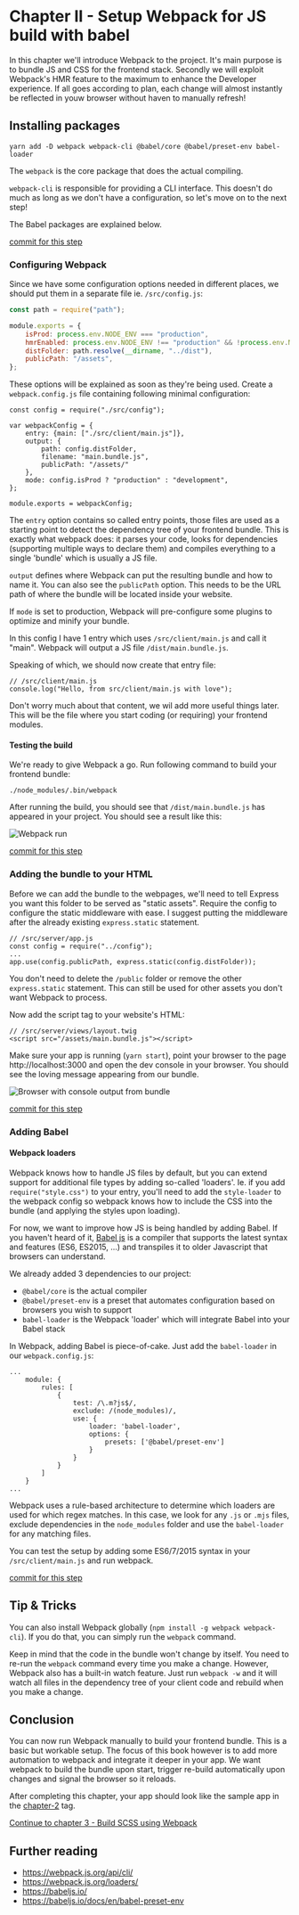 # Chapter II - Setup Webpack for JS build with babel

In this chapter we'll introduce Webpack to the project. It's main purpose is to bundle JS and CSS for the
frontend stack. Secondly we will exploit Webpack's HMR feature to the maximum to enhance the Developer experience. If
all goes according to plan, each change will almost instantly be reflected in youw browser without haven to manually
refresh!

## Installing packages

```
yarn add -D webpack webpack-cli @babel/core @babel/preset-env babel-loader
```

The `webpack` is the core package that does the actual compiling.
 
`webpack-cli` is responsible for providing a CLI
interface. This doesn't do much as long as we don't have a configuration, so let's move on to the next step!

The Babel packages are explained below.

[commit for this step](https://github.com/webberig/webpack-express-ultimate-guide-sample/commit/1f7e57dc9ca728e09c2bed70703829077137efb5)

### Configuring Webpack

Since we have some configuration options needed in different places, we should put them in a separate file ie.
`/src/config.js`:

```javascript
const path = require("path");

module.exports = {
    isProd: process.env.NODE_ENV === "production",
    hmrEnabled: process.env.NODE_ENV !== "production" && !process.env.NO_HMR,
    distFolder: path.resolve(__dirname, "../dist"),
    publicPath: "/assets",
};
```
These options will be explained as soon as they're being used. Create a `webpack.config.js` file containing following
 minimal configuration:

```
const config = require("./src/config");

var webpackConfig = {
    entry: {main: ["./src/client/main.js"]},
    output: {
        path: config.distFolder,
        filename: "main.bundle.js",
        publicPath: "/assets/"
    },
    mode: config.isProd ? "production" : "development",
};

module.exports = webpackConfig;
```

The `entry` option contains so called entry points, those files are used as a starting point to detect the dependency
 tree of your frontend bundle. This is exactly what webpack does: it parses your code, looks for dependencies
  (supporting multiple ways to declare them) and compiles everything to a single 'bundle' which is usually a JS file.

`output` defines where Webpack can put the resulting bundle and how to name it. You can also see the `publicPath`
 option. This needs to be the URL path of where the bundle will be located inside your website. 

If `mode` is set to production, Webpack will pre-configure some plugins to optimize and minify your bundle.

In this config I have 1 entry which uses `/src/client/main.js` and call it "main". Webpack will output a JS file
 `/dist/main.bundle.js`.

Speaking of which, we should now create that entry file:
```
// /src/client/main.js
console.log("Hello, from src/client/main.js with love");
```

Don't worry much about that content, we wil add more useful things later. This will be the file where you start coding
(or requiring) your frontend modules.

#### Testing the build

We're ready to give Webpack a go. Run following command to build your frontend bundle:

```
./node_modules/.bin/webpack
```

After running the build, you should see that `/dist/main.bundle.js` has appeared in your project. You should see
 a result like this:

![Webpack run](/chapter-2/webpack-first-run.png)

[commit for this step](https://github.com/webberig/webpack-express-ultimate-guide-sample/commit/2bdfd4c1c5cc6861b5ebe1213b2190cf612f2cd8)

### Adding the bundle to your HTML

Before we can add the bundle to the webpages, we'll need to tell Express you want this folder to be served as
 "static assets". Require the config to configure the static middleware with ease. I suggest putting the middleware 
 after the already existing `express.static` statement.

```
// /src/server/app.js
const config = require("../config");
... 
app.use(config.publicPath, express.static(config.distFolder));
```

You don't need to delete the `/public` folder or remove the other `express.static` statement. This can still be used for
 other assets you don't want Webpack to process.
 
Now add the script tag to your website's HTML:

```
// /src/server/views/layout.twig
<script src="/assets/main.bundle.js"></script>
```

Make sure your app is running (`yarn start`), point your browser to the page http://localhost:3000 and open the dev
console in your browser. You should see the loving message appearing from our bundle.

![Browser with console output from bundle](/chapter-2/browser-with-bundle.png)

[commit for this step](https://github.com/webberig/webpack-express-ultimate-guide-sample/commit/31a755532c2f72102be6bc309633a5c8dcddd174)

### Adding Babel

#### Webpack loaders
Webpack knows how to handle JS files by default, but you can extend support for additional file types by adding
so-called 'loaders'. Ie. if you add `require("style.css")` to your entry, you'll need to add the `style-loader` to
the webpack config so webpack knows how to include the CSS into the bundle (and applying the styles upon loading).

For now, we want to improve how JS is being handled by adding Babel. If you haven't heard of it,
[Babel js](https://babeljs.io/) is a compiler that supports the latest syntax and features (ES6, ES2015, ...) and
 transpiles it to older Javascript that browsers can understand.

We already added 3 dependencies to our project:

- `@babel/core` is the actual compiler
- `@babel/preset-env` is a preset that automates configuration based on browsers you wish to support
- `babel-loader` is the Webpack 'loader' which will integrate Babel into your Babel stack

In Webpack, adding Babel is piece-of-cake. Just add the `babel-loader` in our `webpack.config.js`:
```
...
    module: {
        rules: [
            {
                test: /\.m?js$/,
                exclude: /(node_modules)/,
                use: {
                    loader: 'babel-loader',
                    options: {
                        presets: ['@babel/preset-env']
                    }
                }
            }
        ]
    }
...
```

Webpack uses a rule-based architecture to determine which loaders are used for which regex matches. In this case, we
look for any `.js` or `.mjs` files, exclude dependencies in the `node_modules` folder and use the `babel-loader` for any
matching files.

You can test the setup by adding some ES6/7/2015 syntax in your `/src/client/main.js` and run webpack.

[commit for this step](https://github.com/webberig/webpack-express-ultimate-guide-sample/commit/4d1a7fa03e450aeff169b30e21f8acbca7eefff0)

## Tip & Tricks

You can also install Webpack globally (`npm install -g webpack webpack-cli`). If you do that, you can simply run
the `webpack` command.

Keep in mind that the code in the bundle won't change by itself. You need to re-run the `webpack` command every time
you make a change. However, Webpack also has a built-in watch feature. Just run `webpack -w` and it will watch all files
 in the dependency tree of your client code and rebuild when you make a change.

## Conclusion

You can now run Webpack manually to build your frontend bundle. This is a basic but workable setup. The focus of this book 
however is to add more automation to webpack and integrate it deeper in your app. We want webpack to build the bundle
upon start, trigger re-build automatically upon changes and signal the browser so it reloads. 

After completing this chapter, your app should look like the sample app in the
 [chapter-2](https://github.com/webberig/webpack-express-ultimate-guide-sample/tree/chapter-2) tag.

[Continue to chapter 3 - Build SCSS using Webpack](/3-build-scss-using-webpack)

## Further reading
- https://webpack.js.org/api/cli/
- https://webpack.js.org/loaders/
- https://babeljs.io/
- https://babeljs.io/docs/en/babel-preset-env
